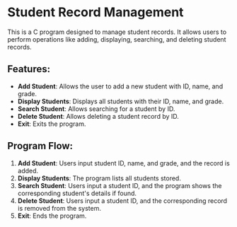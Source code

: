 # Student Record Management

This is a C program designed to manage student records. It allows users to perform operations like adding, displaying, searching, and deleting student records.

## Features:

- **Add Student**: Allows the user to add a new student with ID, name, and grade.
- **Display Students**: Displays all students with their ID, name, and grade.
- **Search Student**: Allows searching for a student by ID.
- **Delete Student**: Allows deleting a student record by ID.
- **Exit**: Exits the program.

## Program Flow:

1. **Add Student**: Users input student ID, name, and grade, and the record is added.
2. **Display Students**: The program lists all students stored.
3. **Search Student**: Users input a student ID, and the program shows the corresponding student's details if found.
4. **Delete Student**: Users input a student ID, and the corresponding record is removed from the system.
5. **Exit**: Ends the program.
